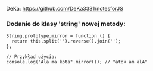 DeKa: https://github.com/DeKa3331/notesforJS

### Dodanie do klasy 'string' nowej metody:
```JS
String.prototype.mirror = function () {
  return this.split('').reverse().join('');
};

// Przykład użycia:
console.log("Ala ma kota".mirror()); // "atok am alA"

```
